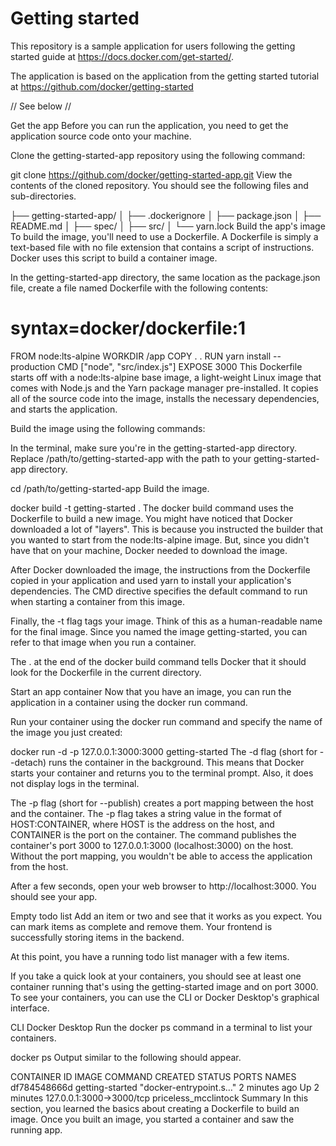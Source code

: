 # Getting started

This repository is a sample application for users following the getting started guide at https://docs.docker.com/get-started/.

The application is based on the application from the getting started tutorial at https://github.com/docker/getting-started

// See below //

Get the app
Before you can run the application, you need to get the application source code onto your machine.

Clone the getting-started-app repository using the following command:


 git clone https://github.com/docker/getting-started-app.git
View the contents of the cloned repository. You should see the following files and sub-directories.


├── getting-started-app/
│ ├── .dockerignore
│ ├── package.json
│ ├── README.md
│ ├── spec/
│ ├── src/
│ └── yarn.lock
Build the app's image
To build the image, you'll need to use a Dockerfile. A Dockerfile is simply a text-based file with no file extension that contains a script of instructions. Docker uses this script to build a container image.

In the getting-started-app directory, the same location as the package.json file, create a file named Dockerfile with the following contents:


# syntax=docker/dockerfile:1

FROM node:lts-alpine
WORKDIR /app
COPY . .
RUN yarn install --production
CMD ["node", "src/index.js"]
EXPOSE 3000
This Dockerfile starts off with a node:lts-alpine base image, a light-weight Linux image that comes with Node.js and the Yarn package manager pre-installed. It copies all of the source code into the image, installs the necessary dependencies, and starts the application.

Build the image using the following commands:

In the terminal, make sure you're in the getting-started-app directory. Replace /path/to/getting-started-app with the path to your getting-started-app directory.


 cd /path/to/getting-started-app
Build the image.


 docker build -t getting-started .
The docker build command uses the Dockerfile to build a new image. You might have noticed that Docker downloaded a lot of "layers". This is because you instructed the builder that you wanted to start from the node:lts-alpine image. But, since you didn't have that on your machine, Docker needed to download the image.

After Docker downloaded the image, the instructions from the Dockerfile copied in your application and used yarn to install your application's dependencies. The CMD directive specifies the default command to run when starting a container from this image.

Finally, the -t flag tags your image. Think of this as a human-readable name for the final image. Since you named the image getting-started, you can refer to that image when you run a container.

The . at the end of the docker build command tells Docker that it should look for the Dockerfile in the current directory.

Start an app container
Now that you have an image, you can run the application in a container using the docker run command.

Run your container using the docker run command and specify the name of the image you just created:


 docker run -d -p 127.0.0.1:3000:3000 getting-started
The -d flag (short for --detach) runs the container in the background. This means that Docker starts your container and returns you to the terminal prompt. Also, it does not display logs in the terminal.

The -p flag (short for --publish) creates a port mapping between the host and the container. The -p flag takes a string value in the format of HOST:CONTAINER, where HOST is the address on the host, and CONTAINER is the port on the container. The command publishes the container's port 3000 to 127.0.0.1:3000 (localhost:3000) on the host. Without the port mapping, you wouldn't be able to access the application from the host.

After a few seconds, open your web browser to http://localhost:3000. You should see your app.

Empty todo list
Add an item or two and see that it works as you expect. You can mark items as complete and remove them. Your frontend is successfully storing items in the backend.

At this point, you have a running todo list manager with a few items.

If you take a quick look at your containers, you should see at least one container running that's using the getting-started image and on port 3000. To see your containers, you can use the CLI or Docker Desktop's graphical interface.

CLI Docker Desktop
Run the docker ps command in a terminal to list your containers.


 docker ps
Output similar to the following should appear.


CONTAINER ID        IMAGE               COMMAND                  CREATED             STATUS              PORTS                      NAMES
df784548666d        getting-started     "docker-entrypoint.s…"   2 minutes ago       Up 2 minutes        127.0.0.1:3000->3000/tcp   priceless_mcclintock
Summary
In this section, you learned the basics about creating a Dockerfile to build an image. Once you built an image, you started a container and saw the running app.